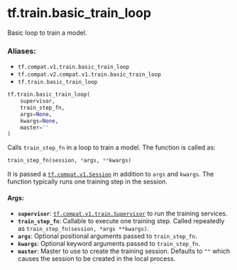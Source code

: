<div itemscope itemtype="http://developers.google.com/ReferenceObject">
<meta itemprop="name" content="tf.train.basic_train_loop" />
<meta itemprop="path" content="Stable" />
</div>

# tf.train.basic_train_loop

Basic loop to train a model.

### Aliases:

* `tf.compat.v1.train.basic_train_loop`
* `tf.compat.v2.compat.v1.train.basic_train_loop`
* `tf.train.basic_train_loop`

``` python
tf.train.basic_train_loop(
    supervisor,
    train_step_fn,
    args=None,
    kwargs=None,
    master=''
)
```

<!-- Placeholder for "Used in" -->

Calls `train_step_fn` in a loop to train a model.  The function is called as:

```python
train_step_fn(session, *args, **kwargs)
```

It is passed a <a href="../../tf/Session.md"><code>tf.compat.v1.Session</code></a> in addition to `args` and `kwargs`.  The
function
typically runs one training step in the session.

#### Args:


* <b>`supervisor`</b>: <a href="../../tf/train/Supervisor.md"><code>tf.compat.v1.train.Supervisor</code></a> to run the training services.
* <b>`train_step_fn`</b>: Callable to execute one training step.  Called repeatedly as
  `train_step_fn(session, *args **kwargs)`.
* <b>`args`</b>: Optional positional arguments passed to `train_step_fn`.
* <b>`kwargs`</b>: Optional keyword arguments passed to `train_step_fn`.
* <b>`master`</b>: Master to use to create the training session.  Defaults to `""`
  which causes the session to be created in the local process.